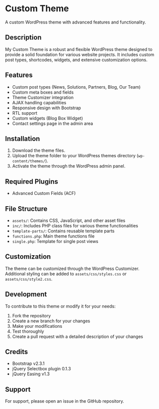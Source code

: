 
# Custom Theme

A custom WordPress theme with advanced features and functionality.

## Description

My Custom Theme is a robust and flexible WordPress theme designed to provide a solid foundation for various website projects. It includes custom post types, shortcodes, widgets, and extensive customization options.

## Features

- Custom post types (News, Solutions, Partners, Blog, Our Team)
- Custom meta boxes and fields
- Theme Customizer integration
- AJAX handling capabilities
- Responsive design with Bootstrap
- RTL support
- Custom widgets (Blog Box Widget)
- Contact settings page in the admin area

## Installation

1. Download the theme files.
2. Upload the theme folder to your WordPress themes directory (`wp-content/themes/`).
3. Activate the theme through the WordPress admin panel.

## Required Plugins

- Advanced Custom Fields (ACF)

## File Structure

- `assets/`: Contains CSS, JavaScript, and other asset files
- `inc/`: Includes PHP class files for various theme functionalities
- `template-parts/`: Contains reusable template parts
- `functions.php`: Main theme functions file
- `single.php`: Template for single post views

## Customization

The theme can be customized through the WordPress Customizer. Additional styling can be added to `assets/css/styles.css` or `assets/css/style2.css`.

## Development

To contribute to this theme or modify it for your needs:

1. Fork the repository
2. Create a new branch for your changes
3. Make your modifications
4. Test thoroughly
5. Create a pull request with a detailed description of your changes


## Credits

- Bootstrap v2.3.1
- jQuery Selectbox plugin 0.1.3
- jQuery Easing v1.3

## Support

For support, please open an issue in the GitHub repository.